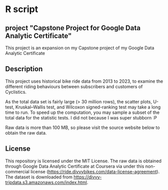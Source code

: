 # R script

## project "Capstone Project for Google Data Analytic Certificate"
This project is an expansion on my Capstone project of my Google Data Analytic Certificate

## Description
This project uses historical bike ride data from 2013 to 2023, to examine the different riding behaviours between subscribers and customers of Cyclistics. 

As the total data set is fairly large (> 30 million rows), the scatter plots, U-test, Kruskal–Wallis test, and Wilcoxon signed-ranking test may take a long time to run.
To speed up the computation, you may sample a subset of the total data for the statistic tests. I did not because I was super stubborn :P

Raw data is more than 100 MB, so please visit the source website below to obtain the raw data.

## License
This repository is licensed under the MIT License.
The raw data is obtained through Google Data Analytic Certificate at Coursera via under this
non-commercial license (https://ride.divvybikes.com/data-license-agreement). 
The dataset is downloaded from https://divvy-tripdata.s3.amazonaws.com/index.html.